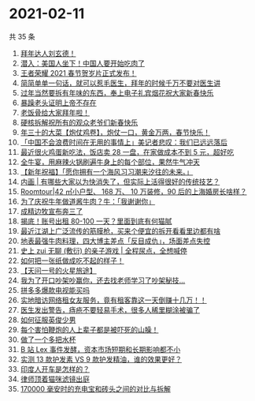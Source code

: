 # 2021-02-11

共 35 条

<!-- BEGIN -->
<!-- 最后更新时间 Thu Feb 11 2021 23:08:24 GMT+0800 (CST) -->

1. [拜年达人刘玄德！](https://www.zhihu.com/zvideo/1343183719264313344)
2. [潜入：美国人坐下！中国人要开始吃肉了](https://www.zhihu.com/zvideo/1343198419779829760)
3. [王者荣耀 2021 春节贺岁片正式发布！](https://www.zhihu.com/zvideo/1342413143239315456)
4. [简简单单一句话，就可以惹毛医生，拜年的时候千万不要对医生讲](https://www.zhihu.com/zvideo/1342899694213816321)
5. [过年当然要拆有年味的东西，奉上电子礼宾烟花祝大家新春快乐](https://www.zhihu.com/zvideo/1343278225246535680)
6. [暴躁老头证明上帝不存在](https://www.zhihu.com/zvideo/1342909352756375552)
7. [老饭骨给大家拜年啦！](https://www.zhihu.com/zvideo/1343303977207799809)
8. [硬核拆解祝所有的观众老爷们新春快乐](https://www.zhihu.com/zvideo/1343217100979179520)
9. [年三十的大菜【炮仗鸡卷】，炮仗一口，黄金万两，春节快乐！](https://www.zhihu.com/zvideo/1343184064099094529)
10. [「中国不会浪费时间在无用的事情上」美记者悲叹：我们已远远落后](https://www.zhihu.com/zvideo/1343141985956487168)
11. [最近很火鸡蛋新吃法，饭店卖 28 一盘，在家做成本不到 5
    元，超好吃](https://www.zhihu.com/zvideo/1343123510097555456)
12. [全牛宴，用麻辣火锅刷遍牛身上的每个部位，果然牛气冲天](https://www.zhihu.com/zvideo/1342592963877187584)
13. [【新年祝福】「愿你拥有一个海风习习潮来汐往的未来。」](https://www.zhihu.com/zvideo/1342880701017051136)
14. [内画 |
    有哪些大家以为快消失了，但实际上活得很好的传统技艺？](https://www.zhihu.com/zvideo/1342883324231045120)
15. [Roomtour|42 ㎡小户型、 168 万、 10 万装修，90
    后的上海婚房长啥样？](https://www.zhihu.com/zvideo/1342878642834198528)
16. [为了庆祝牛年做道酱牛肉？牛：「我谢谢你」](https://www.zhihu.com/zvideo/1342934233921363968)
17. [成精边牧宣布奔三了](https://www.zhihu.com/zvideo/1343157189108846592)
18. [揭底！账号出租 80-100
    一天？里面到底有何猫腻](https://www.zhihu.com/zvideo/1343150891931791360)
19. [最近江湖上广泛流传的筋膜枪，买来个便宜的拆开看看里边都有啥](https://www.zhihu.com/zvideo/1342950563378675712)
20. [地表最强牛肉料理，四大博主差点「反目成仇」，场面差点失控](https://www.zhihu.com/zvideo/1341899773172056064)
21. [史上 zui 无聊 (敷衍) 的亲子游戏 |
    全程尿点，全想喊停](https://www.zhihu.com/zvideo/1342782947007623168)
22. [如何把一张纸做成吃不起的样子！](https://www.zhihu.com/zvideo/1342843500736577536)
23. [【天问一号的火星旅途】](https://www.zhihu.com/zvideo/1342945740109369344)
24. [我为了开口吵架吵赢你，还去找老师学习了吵架秘技...](https://www.zhihu.com/zvideo/1342901581830987776)
25. [拼多多爆款电视能买吗](https://www.zhihu.com/zvideo/1342604350229901312)
26. [实地暗访网络租女友服务，竟有租客靠这一天倒赚十几万！！](https://www.zhihu.com/zvideo/1342152583314558976)
27. [医生发出警告，痔疮不要轻易手术，很多人稀里糊涂被骗了](https://www.zhihu.com/zvideo/1342570458416513024)
28. [如何征服英俊少男](https://www.zhihu.com/zvideo/1342788268392423424)
29. [每个害怕鞭炮的人上辈子都是被吓死的山臊！](https://www.zhihu.com/zvideo/1342786130912276480)
30. [做了一个多把水杯](https://www.zhihu.com/zvideo/1342905365227450368)
31. [B 站 Lex
    事件发酵，资本市场短期和长期影响都不小](https://www.zhihu.com/zvideo/1342910233874857984)
32. [实测 13 款护发素 VS 9
    款护发精油，谁的效果更好？](https://www.zhihu.com/zvideo/1340718883431481344)
33. [印度人开车是怎样的？](https://www.zhihu.com/zvideo/1342918384300765184)
34. [律师顶着猫咪滤镜出庭](https://www.zhihu.com/zvideo/1342801624650125312)
35. [170000
    毫安时的充电宝和砖头之间的对比与拆解](https://www.zhihu.com/zvideo/1342609784210604032)

<!-- END -->
